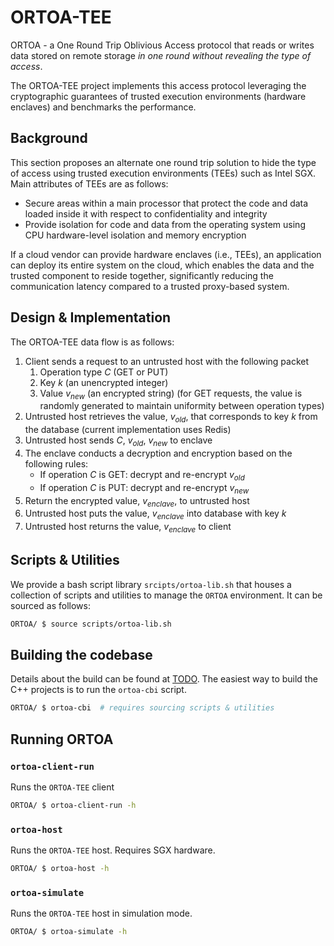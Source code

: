 # ORTOA-TEE

ORTOA - a One Round Trip Oblivious Access protocol that reads or writes data stored on remote storage *in one round without revealing the type of access*.

The ORTOA-TEE project implements this access protocol leveraging the cryptographic guarantees of trusted execution environments (hardware enclaves) and benchmarks the performance.

## Background
This section proposes an alternate one round trip solution to hide the type of access using trusted execution environments (TEEs) such as Intel SGX. Main attributes of TEEs are as follows: 
- Secure areas within a main processor that protect the code and data loaded inside it with respect to confidentiality and integrity
- Provide isolation for code and data from the operating system using CPU hardware-level isolation and memory encryption

If a cloud vendor can provide hardware enclaves (i.e., TEEs), an application can deploy its entire system on the cloud, which enables the data and the trusted component to reside together, significantly reducing the communication latency compared to a trusted proxy-based system.

## Design & Implementation
The ORTOA-TEE data flow is as follows:
1. Client sends a request to an untrusted host with the following packet
   1. Operation type *C* (GET or PUT)
   2. Key *k* (an unencrypted integer)
   3. Value *v<sub>new</sub>* (an encrypted string) (for GET requests, the value is randomly generated to maintain uniformity between operation types)
2. Untrusted host retrieves the value, *v<sub>old</sub>*, that corresponds to key *k* from the database (current implementation uses Redis)
3. Untrusted host sends *C*, *v<sub>old</sub>*, *v<sub>new</sub>* to enclave
4. The enclave conducts a decryption and encryption based on the following rules:
   - If operation *C* is GET: decrypt and re-encrypt *v<sub>old</sub>*
   - If operation *C* is PUT: decrypt and re-encrypt *v<sub>new</sub>*
5. Return the encrypted value, *v<sub>enclave</sub>*, to untrusted host
6. Untrusted host puts the value, *v<sub>enclave</sub>* into database with key *k*
7. Untrusted host returns the value, *v<sub>enclave</sub>* to client

## Scripts & Utilities

We provide a bash script library `srcipts/ortoa-lib.sh` that houses a collection of scripts and utilities to manage the `ORTOA` environment. It can be sourced as follows:

```bash
ORTOA/ $ source scripts/ortoa-lib.sh
```

## Building the codebase

Details about the build can be found at [TODO](todo). The easiest way to build the C++ projects is to run the `ortoa-cbi` script.

```bash
ORTOA/ $ ortoa-cbi  # requires sourcing scripts & utilities
```

## Running ORTOA


### `ortoa-client-run`

Runs the `ORTOA-TEE` client

```bash
ORTOA/ $ ortoa-client-run -h
```

### `ortoa-host`

Runs the `ORTOA-TEE` host. Requires SGX hardware.

```bash
ORTOA/ $ ortoa-host -h
```

### `ortoa-simulate`

Runs the `ORTOA-TEE` host in simulation mode.

```bash
ORTOA/ $ ortoa-simulate -h
```

